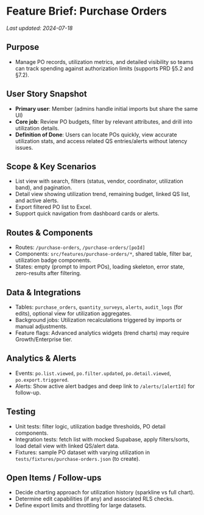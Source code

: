 # Feature Brief: Purchase Orders

_Last updated: 2024-07-18_

## Purpose

- Manage PO records, utilization metrics, and detailed visibility so teams can track spending against authorization limits (supports PRD §5.2 and §7.2).

## User Story Snapshot

- **Primary user**: Member (admins handle initial imports but share the same UI)
- **Core job**: Review PO budgets, filter by relevant attributes, and drill into utilization details.
- **Definition of Done**: Users can locate POs quickly, view accurate utilization stats, and access related QS entries/alerts without latency issues.

## Scope & Key Scenarios

- List view with search, filters (status, vendor, coordinator, utilization band), and pagination.
- Detail view showing utilization trend, remaining budget, linked QS list, and active alerts.
- Export filtered PO list to Excel.
- Support quick navigation from dashboard cards or alerts.

## Routes & Components

- Routes: `/purchase-orders`, `/purchase-orders/[poId]`
- Components: `src/features/purchase-orders/*`, shared table, filter bar, utilization badge components.
- States: empty (prompt to import POs), loading skeleton, error state, zero-results after filtering.

## Data & Integrations

- Tables: `purchase_orders`, `quantity_surveys`, `alerts`, `audit_logs` (for edits), optional view for utilization aggregates.
- Background jobs: Utilization recalculations triggered by imports or manual adjustments.
- Feature flags: Advanced analytics widgets (trend charts) may require Growth/Enterprise tier.

## Analytics & Alerts

- Events: `po.list.viewed`, `po.filter.updated`, `po.detail.viewed`, `po.export.triggered`.
- Alerts: Show active alert badges and deep link to `/alerts/[alertId]` for follow-up.

## Testing

- Unit tests: filter logic, utilization badge thresholds, PO detail components.
- Integration tests: fetch list with mocked Supabase, apply filters/sorts, load detail view with linked QS/alert data.
- Fixtures: sample PO dataset with varying utilization in `tests/fixtures/purchase-orders.json` (to create).

## Open Items / Follow-ups

- Decide charting approach for utilization history (sparkline vs full chart).
- Determine edit capabilities (if any) and associated RLS checks.
- Define export limits and throttling for large datasets.

